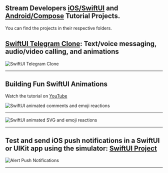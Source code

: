 ## Stream Developers [iOS/SwiftUI](https://youtube.com/playlist?list=PLNBhvhkAJG6tJYnY-5oZ1JCp2fBNbVL_6) and [Android/Compose](https://youtube.com/playlist?list=PLNBhvhkAJG6tbp6aGqQ81gU4VdARMWsin&si=7RKmg4em4HSBY-I8) Tutorial Projects.
You can find the projects in their respective folders. 

## [SwiftUI Telegram Clone](TelegramClone): Text/voice messaging, audio/video calling, and animations
![SwiftUI Telegram Clone](Misc/mainPresentation.gif)

---

## Building Fun SwiftUI Animations
Watch the tutorial on [YouTube](https://www.youtube.com/playlist?list=PLNBhvhkAJG6tJYnY-5oZ1JCp2fBNbVL_6)

![SwiftUI animated comments and emoji reactions ](https://github.com/GetStream/swift-and-swiftui-tutorial-projects/blob/main/AnimatedEmojiReactions/FunEmojiReactions.gif)

---

![SwiftUI animated SVG and emoji reactions ](https://github.com/GetStream/swift-and-swiftui-tutorial-projects/blob/main/AnimatedEmojiReactions/emojiReactions1.gif)

---

## Test and send iOS push notifications in a SwiftUI or UIKit app using the simulator: [SwiftUI Project](https://github.com/GetStream/swift-and-swiftui-tutorial-projects/tree/main/AlertPushNotifications)
![Alert Push Notifications ](AlertPushNotifications/commandLinePushTesting.gif)

---











